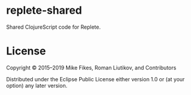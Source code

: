 # replete-shared

Shared ClojureScript code for Replete.

# License

Copyright © 2015–2019 Mike Fikes, Roman Liutikov, and Contributors

Distributed under the Eclipse Public License either version 1.0 or (at your option) any later version.
